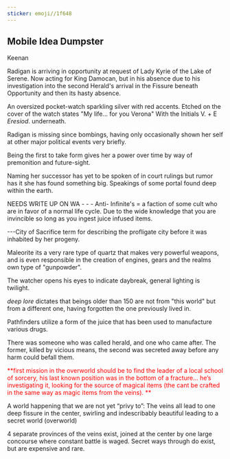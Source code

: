 ```yaml
---
sticker: emoji//1f648
---
```

## Mobile Idea Dumpster 

Keenan   
 
Radigan is arriving in opportunity at request of Lady Kyrie of the Lake of Serene. Now acting for King Damocan, but in his absence due to his investigation into the second Herald's arrival in the Fissure beneath Opportunity and then its hasty absence. 

An oversized pocket-watch sparkling silver with red accents. Etched on the cover of the watch states "My life... for you Verona" With the Initials V. + E *Eresiod*. underneath.


Radigan is missing since bombings, having only occasionally shown her self at other major political events very briefly. 



Being the first to take form gives her a power over time by way of premonition and future-sight. 

Naming her successor has yet to be spoken of in court rulings but rumor has it she has found something big. Speakings of some portal found deep within the earth. 

NEEDS WRITE UP ON WA - - - 
Anti- Infinite's = a faction of some cult who are in favor of a normal life cycle. Due to the wide knowledge that you are invincible so long as you ingest juice infused items. 

---City of Sacrifice term for describing the profligate city before it was inhabited by her progeny. 

Maleorite its a very rare type of quartz that makes very powerful weapons, and is even responsible in the creation of engines, gears and the realms own type of "gunpowder".

The watcher opens his eyes to indicate daybreak, general lighting is twilight. 

  _deep lore_ dictates that beings older than 150 are not from "this world" but from a different one, having forgotten the one previously lived in.

Pathfinders utilize a form of the juice that has been used to manufacture various drugs. 

There was someone who was called herald, and one who came after. The former, killed by vicious means, the second was secreted away before any harm could befall them. 

<span style="color:#ff0000">**first mission in the overworld should be to find the leader of a local school of sorcery, his last known position was in the bottom of a fracture... he’s investigating it, looking for the source of magical items (the cant be crafted in the same way as magic items from the veins). **</span>

  

A world happening that we are not yet “privy to”: The veins all lead to one deep fissure in the center, swirling and indescribably beautiful leading to a secret world (overworld) 

  

4 separate provinces of the veins exist, joined at the center by one large concourse where constant battle is waged. Secret ways through do exist, but are expensive and rare. 

  

